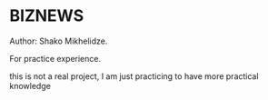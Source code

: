 # BIZNEWS
Author: Shako Mikhelidze.

For practice experience.

this is not a real project, I am just practicing to have more practical knowledge
